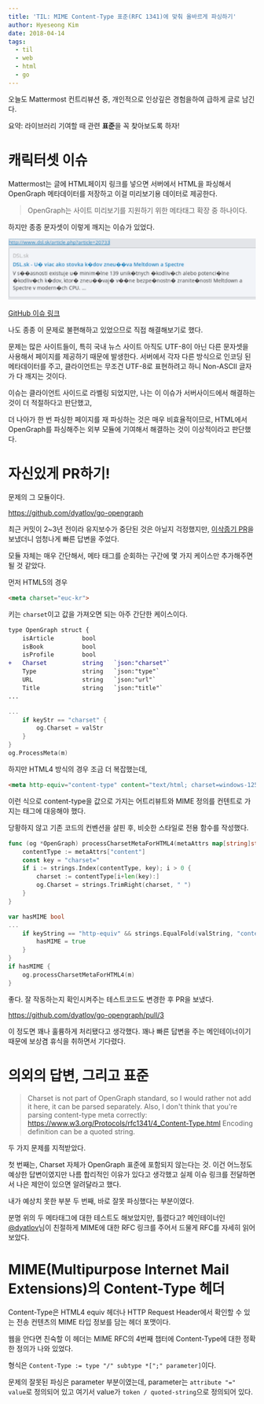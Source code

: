```yaml
---
title: 'TIL: MIME Content-Type 표준(RFC 1341)에 맞춰 올바르게 파싱하기'
author: Hyeseong Kim
date: 2018-04-14
tags:
  - til
  - web
  - html
  - go
---
```


오늘도 Mattermost 컨트리뷰션 중, 개인적으로 인상깊은 경험을하여 급하게 글로 남긴다.

요약: 라이브러리 기여할 때 관련 **표준**을 꼭 찾아보도록 하자!

# 캐릭터셋 이슈

Mattermost는 글에 HTML페이지 링크를 넣으면 서버에서 HTML을 파싱해서 OpenGraph 메타데이터를 저장하고 이걸 미리보기용 데이터로 제공한다.

> OpenGraph는 사이트 미리보기를 지원하기 위한 메타태그 확장 중 하나이다.

하지만 종종 문자셋이 이렇게 깨지는 이슈가 있었다.

![issue](images/issue-broken-non-ascii-opengraph.png)

[GitHub 이슈 링크](https://github.com/mattermost/mattermost-server/issues/8341)

나도 종종 이 문제로 불편해하고 있었으므로 직접 해결해보기로 했다.

문제는 많은 사이트들이, 특히 국내 뉴스 사이트 아직도 UTF-8이 아닌 다른 문자셋을 사용해서 페이지를 제공하기 때문에 발생한다. 서버에서 각자 다른 방식으로 인코딩 된 메타데이터를 주고, 클라이언트는 무조건 UTF-8로 표현하려고 하니 Non-ASCII 글자가 다 깨지는 것이다.

이슈는 클라이언트 사이드로 라벨링 되었지만, 나는 이 이슈가 서버사이드에서 해결하는 것이 더 적절하다고 판단했고, 

더 나아가 한 번 파싱한 페이지를 재 파싱하는 것은 매우 비효율적이므로, HTML에서 OpenGraph를 파싱해주는 외부 모듈에 기여해서 해결하는 것이 이상적이라고 판단했다.

# 자신있게 PR하기!

문제의 그 모듈이다.

https://github.com/dyatlov/go-opengraph

최근 커밋이 2~3년 전이라 유지보수가 중단된 것은 아닐지 걱정했지만, [이삭줍기 PR](https://github.com/dyatlov/go-opengraph/pull/2)을 보냈더니 엄청나게 빠른 답변을 주었다.

모듈 자체는 매우 간단해서, 메타 태그를 순회하는 구간에 몇 가지 케이스만 추가해주면 될 것 같았다.

먼저 HTML5의 경우

```html
<meta charset="euc-kr">
```

키는 `charset`이고 값을 가져오면 되는 아주 간단한 케이스이다.

```diff
type OpenGraph struct {
 	isArticle        bool
 	isBook           bool
 	isProfile        bool
+	Charset          string   `json:"charset"`
 	Type             string   `json:"type"`
 	URL              string   `json:"url"`
 	Title            string   `json:"title"`
...
```

```go
...
    if keyStr == "charset" {
        og.Charset = valStr
    }
}
og.ProcessMeta(m)
```

하지만 HTML4 방식의 경우 조금 더 복잡했는데,

```html
<meta http-equiv="content-type" content="text/html; charset=windows-1250">
```

이런 식으로 content-type을 값으로 가지는 어트리뷰트와 MIME 정의를 컨텐트로 가지는 태그에 대응해야 했다.

당황하지 않고 기존 코드의 컨벤션을 살핀 후, 비슷한 스타일로 전용 함수를 작성했다.

```go
func (og *OpenGraph) processCharsetMetaForHTML4(metaAttrs map[string]string) {
	contentType := metaAttrs["content"]
	const key = "charset="
	if i := strings.Index(contentType, key); i > 0 {
		charset := contentType[i+len(key):]
		og.Charset = strings.TrimRight(charset, " ")
	}
}
```

```go
var hasMIME bool
...
    if keyString == "http-equiv" && strings.EqualFold(valString, "content-type") {
        hasMIME = true
    }
}
if hasMIME {
    og.processCharsetMetaForHTML4(m)
}
```

좋다. 잘 작동하는지 확인시켜주는 테스트코드도 변경한 후 PR을 보냈다.

https://github.com/dyatlov/go-opengraph/pull/3

이 정도면 꽤나 훌륭하게 처리됐다고 생각했다. 꽤나 빠른 답변을 주는 메인테이너이기 때문에 보상겸 휴식을 취하면서 기다렸다.

# 의외의 답변, 그리고 표준

> Charset is not part of OpenGraph standard, so I would rather not add it here, it can be parsed separately.
Also, I don't think that you're parsing content-type meta correctly: https://www.w3.org/Protocols/rfc1341/4_Content-Type.html
Encoding definition can be a quoted string.

두 가지 문제를 지적받았다.

첫 번째는, Charset 자체가 OpenGraph 표준에 포함되지 않는다는 것. 이건 어느정도 예상한 답변이였지만 나름 합리적인 이유가 있다고 생각했고 실제 이슈 링크를 전달하면서 나은 제안이 있으면 알려달라고 했다.

내가 예상치 못한 부분 두 번째, 바로 잘못 파싱했다는 부분이였다.

분명 위의 두 메타태그에 대한 테스트도 해보았지만, 틀렸다고? 메인테이너인 [@dyatlov](https://github.com/dyatlov)님이 친절하게 MIME에 대한 RFC 링크를 주어서 드물게 RFC를 자세히 읽어보았다.

# MIME(Multipurpose Internet Mail Extensions)의 Content-Type 헤더

Content-Type은 HTML4 equiv 헤더나 HTTP Request Header에서 확인할 수 있는 전송 컨텐츠의 MIME 타입 정보를 담는 헤더 포맷이다.

웹을 안다면 친숙할 이 헤더는 MIME RFC의 4번째 챕터에 Content-Type에 대한 정확한 정의가 나와 있었다.

형식은 `Content-Type := type "/" subtype *[";" parameter]`이다.

문제의 잘못된 파싱은 parameter 부분이였는데, parameter는 `attribute "=" value`로 정의되어 있고 여기서 value가 `token / quoted-string`으로 정의되어 있다.